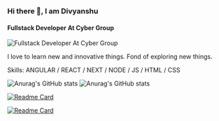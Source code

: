 ### Hi there 👋, I am Divyanshu
#### Fullstack Developer At Cyber Group
![Fullstack Developer At Cyber Group](https://pbs.twimg.com/profile_images/1317146823614636034/kmqfXDkP_400x400.jpg)

I love to learn new and innovative things. Fond of exploring new things.

Skills: ANGULAR / REACT / NEXT / NODE / JS / HTML / CSS







![Anurag's GitHub stats](https://github-readme-stats.vercel.app/api?username=thealoneshadow&hide=contribs,prs)
![Anurag's GitHub stats](https://github-readme-stats.vercel.app/api?username=thealoneshadow&count_private=true)

[![Readme Card](https://github-readme-stats.vercel.app/api/pin/?username=thealoneshadow&repo=Harry-Potter-cloak-in-python)](https://github.com/thealoneshadow/Harry-Potter-cloak-in-python)

[![Readme Card](https://github-readme-stats.vercel.app/api/pin/?username=thealoneshadow&repo=netflix-clone)](https://github.com/thealoneshadow/netflix-clone)

